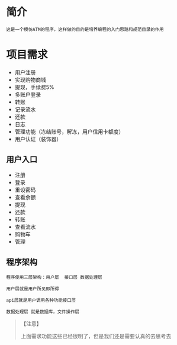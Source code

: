 
# 简介
`这是一个模仿ATM的程序，这样做的目的是培养编程的入门思路和规范目录的作用`

# 项目需求

- 用户注册
- 实现购物商城
- 提现，手续费5%
- 多账户登录
- 转账
- 记录流水
- 还款
- 日志
- 管理功能（冻结账号，解冻，用户信用卡额度）
- 用户认证（装饰器）

## 用户入口

- 注册
- 登录
- 重设密码
- 查看余额
- 提现
- 还款
- 转账
- 查看流水
- 购物车
- 管理

## 程序架构

`程序使用三层架构：用户层  接口层 数据处理层`

`用户层就是用户所见即所得`

`api层就是用户调用各种功能接口层`

`数据处理层 就是数据库，文件操作层`


> 【注意】
> 
> 上面需求功能这些已经很明了，但是我们还是需要认真的去思考去